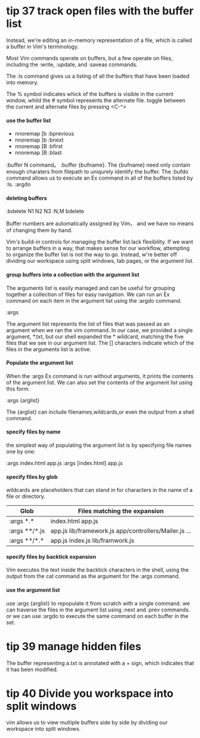 # tip 37 track open files with the buffer list #

Instead, we're editing an in-memory representation of a file, which is called a buffer in Vim's terminology.

Most Vim commands operate on buffers, but a few operate on files, including the :write, :update, and :saveas commands.

The :ls command gives us a listing of all the buffers that have been loaded into memory.

The % symbol indicates whick of the buffers is visible in the current window, whild the # symbol represents the alternate file. toggle between the current and alternate files by pressing <C-^>

#### use the buffer list ####

* nnoremap <silent> [b :bprevious<CR>
* nnoremap <silent> ]b :bnext<CR>
* nnoremap <silent> [B :bfirst<CR>
* nnoremap <silent> ]B :blast<CR>

:buffer N command。
:buffer {bufname}. The {bufname} need only contain enough charaters from filepath to uniqurely identify the buffer.
The :bufdo command allows us to execute an Ex command in all of the buffers listed by :ls. :argdo

#### deleting buffers ####

:bdelete N1 N2 N3
:N,M bdelete

Buffer numbers are automatically assigned by Vim， and we have no means of changing them by hand.

Vim's build-in controls for managing the buffer list lack flexibility. If we want to arrange buffers in a way, that makes sense for our workflow, attempting to organize the buffer list is not the way to go. Instead, w're better off dividing our workspace using split windows, tab pages, or the argument list.

#### group buffers into a collection with the argument list ####

The arguments list is easily managed and can be useful for grouping together a collection of files for easy navigation. We can run an Ex command on each item in the argument list using the :argdo command.

:args

The argument list represents the list of files that was passed as an argument when we ran the vim command. In our case, we provided a single argument, *.txt, but our shell expanded the * wildcard, matching the five files that we see in our argument list.  The [] characters indicate which of the files in the arguments list is active.

#### Populate the argument list ####

When the :args Ex command is run without arguments, it prints the contents of the argument list. We can also set the contents of the argument list using this form:

:args {arglist}

The {arglist} can include filenames,wildcards,or even the output from a shell command.

#### specify files by name ####

the simplest way of populating the argument list is by specifying file names one by one:

:args index.html app.js
:args
[index.html] app.js

#### specify files by glob ####

wildcards are placeholders that can stand in for characters in the name of a file or directory.

Glob | Files matching the expansion
-- | --
:args \*.\* | index.html app.js
:args \*\*/\*.js | app.js lib/framework.js app/controllers/Mailer.js ...
:args \*\*/\*.\* | app.js index.js lib/framwork.js

#### specify files by backtick expansion ####

Vim executes the text inside the backtick characters in the shell, using the output from the cat command as the argument for the :args command.

#### use the argument list ####

use :args {arglist} to repopulate it from scratch with a single command. we can traverse the files in the argument list using :next and :prev commands. or we can use :argdo to execute the same command on each buffer in the set.

# tip 39 manage hidden files #

The buffer representing a.txt is annotated with a + sign, which indicates that it has been modified.

# tip 40 Divide you workspace into split windows #

vim allows us to view multiple buffers side by side by dividing our workspace into split windows.














